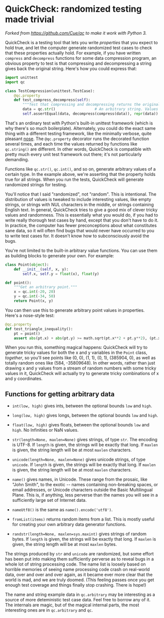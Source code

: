 QuickCheck: randomized testing made trivial
===========

*Forked from https://github.com/Cue/qc to make it work with Python 3.*

QuickCheck is a testing tool that lets you write *properties* that you expect to hold
true, and let the computer generate randomized test cases to check that these properties
actually hold. For example, if you have written `compress` and `decompress` functions for
some data compression program, an obvious property to test is that compressing and
decompressing a string gives back the original string. Here's how you could express that:

```python
import unittest
import qc

class TestCompression(unittest.TestCase):
    @qc.property
    def test_compress_decompress(self):
        """Test that compressing and decompressing returns the original data."""
        data = qc.str()                  # An arbitrary string. Values are randomized.
        self.assertEqual(data, decompress(compress(data)), repr(data))
```

That's an ordinary test with Python's built-in unittest framework (which is why there's
so much boilerplate). Alternately, you could do the exact same thing with a different
testing framework, like the minimally verbose, quite pleasant
[nose](http://readthedocs.org/docs/nose/en/latest/). The `@qc.property` decorator runs
the decorated function several times, and each time the values returned by functions like
`qc.string()` are different. In other words, QuickCheck is compatible with pretty much
every unit test framework out there; it's not particularly demanding.

Functions like `qc.str()`, `qc.int()`, and so on, generate arbitrary values of a
certain type. In the example above, we're asserting that the property holds true for all
strings. When you run the tests, QuickCheck will generate randomized strings for testing.

You'll notice that I said "randomized", not "random". This is intentional. The
distribution of values is tweaked to include interesting values, like empty strings, or
strings with NUL characters in the middle, or strings containing English text. In
general, QuickCheck tries to give a good mix of clever tricky values and randomness. This
is essentially what you would do, if you had to write really thorough test cases by hand,
except that you don't have to do it. In practice, the computer has fewer preconceptions
about what constitutes sane data, so it will often find bugs that would never have
occurred to you to write test cases for. It doesn't know how to subconsciously avoid the
bugs.

You're not limited to the built-in arbitrary value functions. You can use them as
building blocks to generate your own. For example:

```python
class Point(object):
    def __init__(self, x, y):
        self.x, self.y = float(x), float(y)

def point():
    """Get an arbitrary point."""
    x = qc.int(-20, 20)
    y = qc.int(-34, 50)
    return Point(x, y)
```

You can then use this to generate arbitrary point values in properties. Here's a
nose-style test:

```python
@qc.property
def test_triangle_inequality():
    pt = point()
    assert abs(pt.x) + abs(pt.y) >= math.sqrt(pt.x**2 + pt.y**2), (pt.x, pt.y)
```

When you run this, something magical happens: QuickCheck will try to generate tricky
values for both the x and y variables in the `Point` class, *together*, so you'll see
points like (0, 0), (1, 1), (0, 1), (385904, 0), as well as totally random ones like
(584, -35809648). In other words, rather than just drawing x and y values from a stream
of random numbers with some tricky values in it, QuickCheck will actually try to generate
tricky combinations of x and y coordinates.

Functions for getting arbitrary data
-------------

* `int(low, high)` gives ints, between the optional bounds `low` and `high`.

* `long(low, high)` gives longs, between the optional bounds `low` and `high`.

* `float(low, high)` gives floats, between the optional bounds `low` and `high`. No
  Infinities or NaN values.

* `str(length=None, maxlen=None)` gives strings, of type `str`. The encoding is UTF-8. If `length` is
  given, the strings will be exactly that long. If `maxlen` is given, the string length
  will be at most `maxlen` characters.

* `unicode(length=None, maxlen=None)` gives unicode strings, of type `unicode`. If
  `length` is given, the strings will be exactly that long. If `maxlen` is given, the
  string length will be at most `maxlen` characters.

* `name()` gives names, in Unicode. These range from the prosaic, like "John Smith", to
  the exotic -- names containing non-breaking spaces, or email addresses, or Unicode
  characters outside the Basic Multilingual Plane. This is, if anything, less perverse
  than the names you will see in a sufficiently large set of Internet data.

* `nameUtf8()` is the same as `name().encode('utf8')`.

* `fromList(items)` returns random items from a list. This is mostly useful for creating
  your own arbitrary data generator functions.

* `randstr(length=None, maxlen=sys.maxint)` gives strings of random bytes. If `length` is
  given, the strings will be exactly that long. If `maxlen` is given, the string length
  will be at most `maxlen` bytes.

The strings produced by `str` and `unicode` are randomized, but some effort has been put
into making them sufficiently perverse as to reveal bugs in a whole lot of string
processing code. The name list is loosely based on horrible memories of seeing name
processing code crash on real-world data, over and over and over again, as it became ever
more clear that the world is mad, and we are truly doomed. (This feeling passes once you
get enough test coverage and things finally stop crashing. There is hope!)

The name and string example data in `qc.arbitrary` may be interesting as a source of more
deteministic test case data. Feel free to borrow any of it. The internals are magic, but
of the magical internal parts, the most interesting ones are in `qc.arbitrary` and `qc`.
